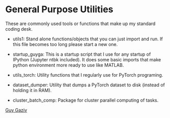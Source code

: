 # General Purpose Utilities
These are commonly used tools or functions that make up my standard coding desk.

- utils1: Stand alone functions/objects that you can just import and run. If this file becomes too long please start a new one.

- startup_guyga: This is a startup script that I use for any startup of IPython (Jupyter ntbk included).
    It does some basic imports that make python environment more ready to use like MATLAB.

- utils_torch: Utility functions that I regularly use for PyTorch programing.

- dataset_dumper: Utility that dumps a PyTorch dataset to disk (instead of holding it in RAM).

- cluster_batch_comp: Package for cluster parallel computing of tasks.

[Guy Gaziv](ggaziv@gmail.com)
